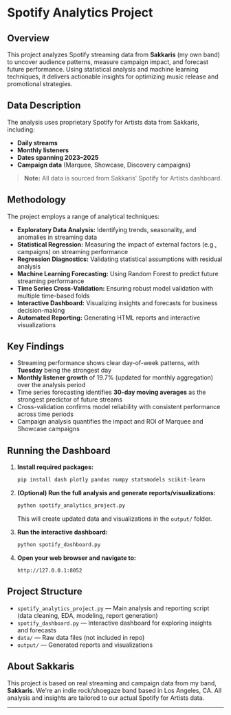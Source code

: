 # Spotify Analytics Project

## Overview
This project analyzes Spotify streaming data from **Sakkaris** (my own band) to uncover audience patterns, measure campaign impact, and forecast future performance. Using statistical analysis and machine learning techniques, it delivers actionable insights for optimizing music release and promotional strategies.

## Data Description
The analysis uses proprietary Spotify for Artists data from Sakkaris, including:
- **Daily streams**
- **Monthly listeners**
- **Dates spanning 2023–2025**
- **Campaign data** (Marquee, Showcase, Discovery campaigns)

> **Note:** All data is sourced from Sakkaris’ Spotify for Artists dashboard.

## Methodology
The project employs a range of analytical techniques:
- **Exploratory Data Analysis:** Identifying trends, seasonality, and anomalies in streaming data
- **Statistical Regression:** Measuring the impact of external factors (e.g., campaigns) on streaming performance
- **Regression Diagnostics:** Validating statistical assumptions with residual analysis
- **Machine Learning Forecasting:** Using Random Forest to predict future streaming performance
- **Time Series Cross-Validation:** Ensuring robust model validation with multiple time-based folds
- **Interactive Dashboard:** Visualizing insights and forecasts for business decision-making
- **Automated Reporting:** Generating HTML reports and interactive visualizations

## Key Findings
- Streaming performance shows clear day-of-week patterns, with **Tuesday** being the strongest day
- **Monthly listener growth** of 19.7% (updated for monthly aggregation) over the analysis period
- Time series forecasting identifies **30-day moving averages** as the strongest predictor of future streams
- Cross-validation confirms model reliability with consistent performance across time periods
- Campaign analysis quantifies the impact and ROI of Marquee and Showcase campaigns

## Running the Dashboard

1. **Install required packages:**
    ```bash
    pip install dash plotly pandas numpy statsmodels scikit-learn
    ```

2. **(Optional) Run the full analysis and generate reports/visualizations:**
    ```bash
    python spotify_analytics_project.py
    ```
    This will create updated data and visualizations in the `output/` folder.

3. **Run the interactive dashboard:**
    ```bash
    python spotify_dashboard.py
    ```

4. **Open your web browser and navigate to:**
    ```
    http://127.0.0.1:8052
    ```

## Project Structure

- `spotify_analytics_project.py` — Main analysis and reporting script (data cleaning, EDA, modeling, report generation)
- `spotify_dashboard.py` — Interactive dashboard for exploring insights and forecasts
- `data/` — Raw data files (not included in repo)
- `output/` — Generated reports and visualizations

## About Sakkaris

This project is based on real streaming and campaign data from my band, **Sakkaris**. We're an indie rock/shoegaze band based in Los Angeles, CA. All analysis and insights are tailored to our actual Spotify for Artists data.

---
